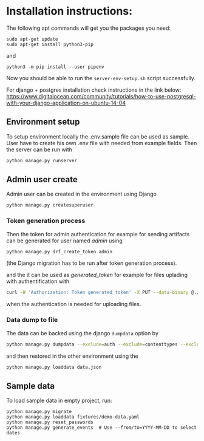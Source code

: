 #  Installation instructions:

The following apt commands will get you the packages you need:
```
sudo apt-get update
sudo apt-get install python3-pip
```
and 
```
python3 -m pip install --user pipenv
```
Now you should be able to run the `server-env-setup.sh` script successfully.

For django + postgres installation check instructions in the link below:
https://www.digitalocean.com/community/tutorials/how-to-use-postgresql-with-your-django-application-on-ubuntu-14-04

## Environment setup

To setup environment locally the .env.sample file can be used as sample.
User have to create his own .env file with needed from example fields.
Then the server can be run with
```bash
python manage.py runserver
```

## Admin user create

Admin user can be created in the environment using Django
```bash
python manage.py createsuperuser
```

### Token generation process

Then the token for admin authentication for example for sending artifacts can be generated for user named *admin* using
```bash
python manage.py drf_create_token admin
```
(the Django migration has to be run after token generation process).

and the it can be used as *generated_token* for example for files uplading with authentification with
```bash
curl -H 'Authorization: Token generated_token' -X PUT --data-binary @./local_file.upload https://server.example/file/upload/path/
```
when the authentication is needed for uploading files.

### Data dump to file

The data can be backed using the django `dumpdata` option by
```bash
python manage.py dumpdata --exclude=auth --exclude=contenttypes --exclude=sessions --exclude=authtoken > data.json
```

and then restored in the other environment using the 
```bash
python manage.py loaddata data.json
```

## Sample data

To load sample data in empty project, run:
```
python manage.py migrate
python manage.py loaddata fixtures/demo-data.yaml
python manage.py reset_passwords
python manage.py generate_events  # Use --from/to=YYYY-MM-DD to select dates
```
